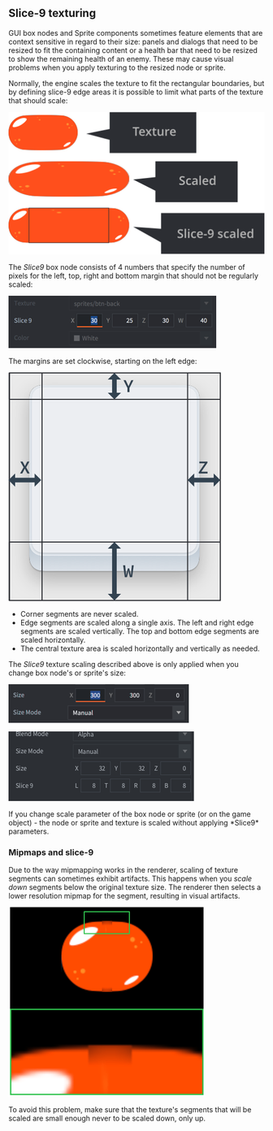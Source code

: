 ## Slice-9 texturing

GUI box nodes and Sprite components sometimes feature elements that are context sensitive in regard to their size: panels and dialogs that need to be resized to fit the containing content or a health bar that need to be resized to show the remaining health of an enemy. These may cause visual problems when you apply texturing to the resized node or sprite.

Normally, the engine scales the texture to fit the rectangular boundaries, but by defining slice-9 edge areas it is possible to limit what parts of the texture that should scale:

![GUI scaling](/shared/images/gui_slice9_scaling.png)

The *Slice9* box node consists of 4 numbers that specify the number of pixels for the left, top, right and bottom margin that should not be regularly scaled:

![Slice 9 properties](/shared/images/gui_slice9_properties.png)

The margins are set clockwise, starting on the left edge:

![Slice 9 sections](/shared/images/gui_slice9.png)

- Corner segments are never scaled.
- Edge segments are scaled along a single axis. The left and right edge segments are scaled vertically. The top and bottom edge segments are scaled horizontally.
- The central texture area is scaled horizontally and vertically as needed.

The *Slice9* texture scaling described above is only applied when you change box node's or sprite's size:

![GUI box node size](/shared/images/gui_slice9_size.png)

![Sprite size](/shared/images/sprite_slice9_size.png)

<div class='important' markdown='1'>
If you change scale parameter of the box node or sprite (or on the game object) - the node or sprite and texture is scaled without applying *Slice9* parameters.
</div>


### Mipmaps and slice-9
Due to the way mipmapping works in the renderer, scaling of texture segments can sometimes exhibit artifacts. This happens when you _scale down_ segments below the original texture size. The renderer then selects a lower resolution mipmap for the segment, resulting in visual artifacts.

![Slice 9 mipmapping](/shared/images/gui_slice9_mipmap.png)

To avoid this problem, make sure that the texture's segments that will be scaled are small enough never to be scaled down, only up.
